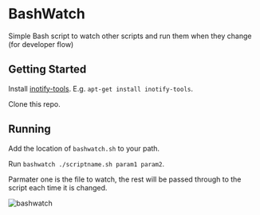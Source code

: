 # BashWatch
Simple Bash script to watch other scripts and run them when they change (for developer flow)

## Getting Started

Install [inotify-tools](https://github.com/rvoicilas/inotify-tools/wiki). E.g. `apt-get install inotify-tools`. 

Clone this repo. 

## Running

Add the location of `bashwatch.sh` to your path. 

Run `bashwatch ./scriptname.sh param1 param2`. 

Parmater one is the file to watch, the rest will be passed through to the script each time it is changed. 

![bashwatch](https://user-images.githubusercontent.com/5225782/58217974-8987b380-7d48-11e9-97d1-fe5fc6a64cbb.gif)